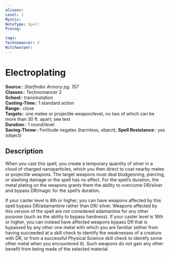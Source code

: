 ```yaml
---
aliases: 
Level: 2
Mystic: 
NoteType: Spell
Precog: 

tags: 
Technomancer: X
Witchwarper: 
---
```


# Electroplating

**Source**:: _Starfinder Armory pg. 157_  
**Classes**:: Technomancer 2  
**School**:: transmutation  
**Casting-Time**:: 1 standard action  
**Range**:: close  
**Targets**:: one melee or projectile weapon/level, no two of which can be more than 30 ft. apart; see text  
**Duration**:: 1 round/level  
**Saving-Throw**:: Fortitude negates (harmless, object);
**Spell Resistance**:: yes (object)

## Description

When you cast this spell, you create a temporary quantity of silver in a cloud of charged nanoparticles, which you then direct to coat nearby melee or projectile weapons. The target weapons must deal bludgeoning, piercing, or slashing damage or the spell has no effect. For the spell’s duration, the metal plating on the weapons grants them the ability to overcome DR/silver and bypass DR/magic for the spell’s duration.

If your caster level is 8th or higher, you can have weapons affected by this spell bypass DR/adamantine rather than DR/ silver. Weapons affected by this version of the spell are not considered adamantine for any other purpose (such as the ability to bypass hardness). If your caster level is 16th or higher, you can instead have affected weapons bypass DR that is bypassed by any other one metal with which you are familiar (either from having succeeded at a skill check to identify the weaknesses of a creature with DR, or from a successful Physical Science skill check to identify some other metal when you encountered it). Such weapons do not gain any other benefit from being made of the selected material.
